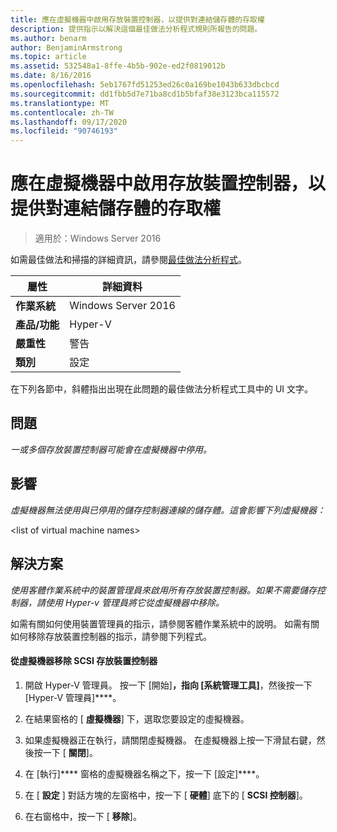```yaml
---
title: 應在虛擬機器中啟用存放裝置控制器，以提供對連結儲存體的存取權
description: 提供指示以解決這個最佳做法分析程式規則所報告的問題。
ms.author: benarm
author: BenjaminArmstrong
ms.topic: article
ms.assetid: 532548a1-8ffe-4b5b-902e-ed2f0819012b
ms.date: 8/16/2016
ms.openlocfilehash: 5eb1767fd51253ed26c0a169be1043b633dbcbcd
ms.sourcegitcommit: dd1fbb5d7e71ba8cd1b5bfaf38e3123bca115572
ms.translationtype: MT
ms.contentlocale: zh-TW
ms.lasthandoff: 09/17/2020
ms.locfileid: "90746193"
---
```

# <a name="storage-controllers-should-be-enabled-in-virtual-machines-to-provide-access-to-attached-storage"></a>應在虛擬機器中啟用存放裝置控制器，以提供對連結儲存體的存取權

>適用於：Windows Server 2016

如需最佳做法和掃描的詳細資訊，請參閱[最佳做法分析程式](https://go.microsoft.com/fwlink/?LinkId=122786)。

|屬性|詳細資料|
|-|-|
|**作業系統**|Windows Server 2016|
|**產品/功能**|Hyper-V|
|**嚴重性**|警告|
|**類別**|設定|

在下列各節中，斜體指出出現在此問題的最佳做法分析程式工具中的 UI 文字。

## <a name="issue"></a>問題

*一或多個存放裝置控制器可能會在虛擬機器中停用。*

## <a name="impact"></a>影響

*虛擬機器無法使用與已停用的儲存控制器連線的儲存體。這會影響下列虛擬機器：*

\<list of virtual machine names>

## <a name="resolution"></a>解決方案

*使用客體作業系統中的裝置管理員來啟用所有存放裝置控制器。如果不需要儲存控制器，請使用 Hyper-v 管理員將它從虛擬機器中移除。*

如需有關如何使用裝置管理員的指示，請參閱客體作業系統中的說明。 如需有關如何移除存放裝置控制器的指示，請參閱下列程式。

#### <a name="to-remove-a-scsi-storage-controller-from-the-virtual-machine"></a>從虛擬機器移除 SCSI 存放裝置控制器

1.  開啟 Hyper-V 管理員。 按一下 [開始]****，指向 [系統管理工具]****，然後按一下 [Hyper-V 管理員]****。

2.  在結果窗格的 [ **虛擬機器**] 下，選取您要設定的虛擬機器。

3.  如果虛擬機器正在執行，請關閉虛擬機器。 在虛擬機器上按一下滑鼠右鍵，然後按一下 [ **關閉**]。

4.  在 [執行]**** 窗格的虛擬機器名稱之下，按一下 [設定]****。

5.  在 [ **設定** ] 對話方塊的左窗格中，按一下 [ **硬體**] 底下的 [ **SCSI 控制器**]。

6.  在右窗格中，按一下 [ **移除**]。



